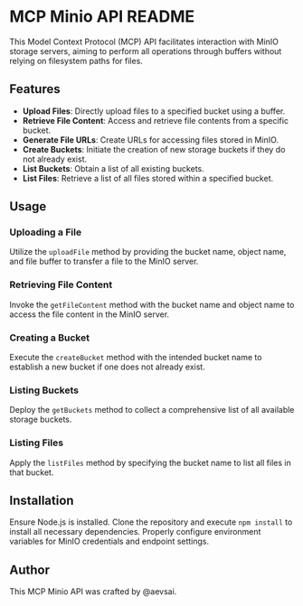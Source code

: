 # MCP Minio API README

This Model Context Protocol (MCP) API facilitates interaction with MinIO storage servers, aiming to perform all operations through buffers without relying on filesystem paths for files.

## Features
- **Upload Files**: Directly upload files to a specified bucket using a buffer.
- **Retrieve File Content**: Access and retrieve file contents from a specific bucket.
- **Generate File URLs**: Create URLs for accessing files stored in MinIO.
- **Create Buckets**: Initiate the creation of new storage buckets if they do not already exist.
- **List Buckets**: Obtain a list of all existing buckets.
- **List Files**: Retrieve a list of all files stored within a specified bucket.

## Usage

### Uploading a File
Utilize the `uploadFile` method by providing the bucket name, object name, and file buffer to transfer a file to the MinIO server.

### Retrieving File Content
Invoke the `getFileContent` method with the bucket name and object name to access the file content in the MinIO server.

### Creating a Bucket
Execute the `createBucket` method with the intended bucket name to establish a new bucket if one does not already exist.

### Listing Buckets
Deploy the `getBuckets` method to collect a comprehensive list of all available storage buckets.

### Listing Files
Apply the `listFiles` method by specifying the bucket name to list all files in that bucket.

## Installation
Ensure Node.js is installed. Clone the repository and execute `npm install` to install all necessary dependencies. Properly configure environment variables for MinIO credentials and endpoint settings.

## Author
This MCP Minio API was crafted by @aevsai.

